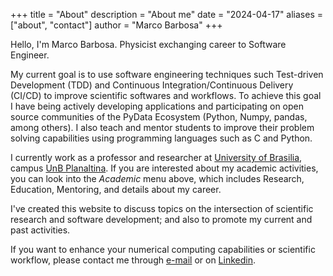 +++
title = "About"
description = "About me"
date = "2024-04-17"
aliases = ["about", "contact"]
author = "Marco Barbosa"
+++

Hello, I'm Marco Barbosa. Physicist exchanging career to Software Engineer.

My current goal is to use software engineering techniques such Test-driven Development (TDD) and Continuous Integration/Continuous Delivery (CI/CD) to improve scientific softwares and workflows. To achieve this goal I have being actively developing applications and participating on open source communities of the PyData Ecosystem (Python, Numpy, pandas, among others). I also teach and mentor students to improve their problem solving capabilities using programming languages such as C and Python.

I currently work as a professor and researcher at [University of Brasilia](https://www.unb.br), campus [UnB Planaltina](https://fup.unb.br). If you are interested about my academic activities, you can look into the *Academic* menu above, which includes Research, Education, Mentoring, and details about my career.

I've created this website to discuss topics on the intersection of scientific research and software development; and 
also to promote my current and past activities.

If you want to enhance your numerical computing capabilities or scientific workflow, <!--see the projects on my portfolio, check my CV --> please contact me through [e-mail](mailto:aureliobarbosa@gmail.com) or on [Linkedin](https://www.linkedin.com/in/marco-barbosa-196638234/). 
